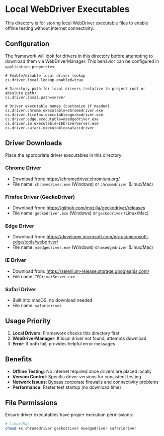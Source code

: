 # Local WebDriver Executables

This directory is for storing local WebDriver executable files to enable offline testing without internet connectivity.

## Configuration

The framework will look for drivers in this directory before attempting to download them via WebDriverManager. This behavior can be configured in `application.properties`:

```properties
# Enable/disable local driver lookup
cs.driver.local.lookup.enabled=true

# Directory path for local drivers (relative to project root or absolute path)
cs.driver.local.path=server

# Driver executable names (customize if needed)
cs.driver.chrome.executable=chromedriver.exe
cs.driver.firefox.executable=geckodriver.exe
cs.driver.edge.executable=msedgedriver.exe
cs.driver.ie.executable=IEDriverServer.exe
cs.driver.safari.executable=safaridriver
```

## Driver Downloads

Place the appropriate driver executables in this directory:

### Chrome Driver
- Download from: https://chromedriver.chromium.org/
- File name: `chromedriver.exe` (Windows) or `chromedriver` (Linux/Mac)

### Firefox Driver (GeckoDriver)
- Download from: https://github.com/mozilla/geckodriver/releases
- File name: `geckodriver.exe` (Windows) or `geckodriver` (Linux/Mac)

### Edge Driver
- Download from: https://developer.microsoft.com/en-us/microsoft-edge/tools/webdriver/
- File name: `msedgedriver.exe` (Windows) or `msedgedriver` (Linux/Mac)

### IE Driver
- Download from: https://selenium-release.storage.googleapis.com/
- File name: `IEDriverServer.exe`

### Safari Driver
- Built into macOS, no download needed
- File name: `safaridriver`

## Usage Priority

1. **Local Drivers**: Framework checks this directory first
2. **WebDriverManager**: If local driver not found, attempts download
3. **Error**: If both fail, provides helpful error messages

## Benefits

- **Offline Testing**: No internet required once drivers are placed locally
- **Version Control**: Specific driver versions for consistent testing
- **Network Issues**: Bypass corporate firewalls and connectivity problems
- **Performance**: Faster test startup (no download time)

## File Permissions

Ensure driver executables have proper execution permissions:

```bash
# Linux/Mac
chmod +x chromedriver geckodriver msedgedriver safaridriver
```
